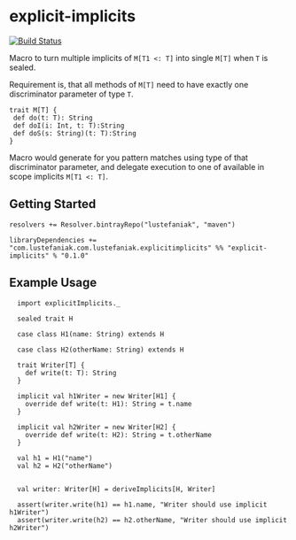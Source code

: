# explicit-implicits
[![Build Status](https://travis-ci.org/lustefaniak/explicit-implicits.svg?branch=master)](https://travis-ci.org/lustefaniak/explicit-implicits)

Macro to turn multiple implicits of `M[T1 <: T]` into single `M[T]` when `T` is sealed.

Requirement is, that all methods of `M[T]` need to have exactly one discriminator parameter of type `T`. 
 
```
trait M[T] {
 def do(t: T): String
 def doI(i: Int, t: T):String
 def doS(s: String)(t: T):String
} 
```

Macro would generate for you pattern matches using type of that discriminator parameter, and delegate execution to one of available in scope implicits `M[T1 <: T]`.

## Getting Started
  ```
  resolvers += Resolver.bintrayRepo("lustefaniak", "maven")
  
  libraryDependencies += "com.lustefaniak.com.lustefaniak.explicitimplicits" %% "explicit-implicits" % "0.1.0"
  ```
## Example Usage

```
  import explicitImplicits._
  
  sealed trait H

  case class H1(name: String) extends H

  case class H2(otherName: String) extends H

  trait Writer[T] {
    def write(t: T): String
  }

  implicit val h1Writer = new Writer[H1] {
    override def write(t: H1): String = t.name
  }

  implicit val h2Writer = new Writer[H2] {
    override def write(t: H2): String = t.otherName
  }

  val h1 = H1("name")
  val h2 = H2("otherName")


  val writer: Writer[H] = deriveImplicits[H, Writer]

  assert(writer.write(h1) == h1.name, "Writer should use implicit h1Writer")
  assert(writer.write(h2) == h2.otherName, "Writer should use implicit h2Writer")
```  
